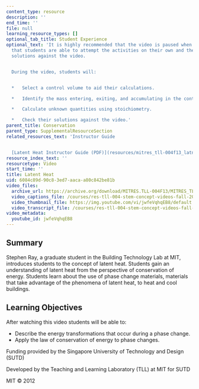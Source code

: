 ```yaml
---
content_type: resource
description: ''
end_time: ''
file: null
learning_resource_types: []
optional_tab_title: Student Experience
optional_text: 'It is highly recommended that the video is paused when prompted so
  that students are able to attempt the activities on their own and then check their
  solutions against the video.


  During the video, students will:


  *   Select a control volume to aid their calculations.

  *   Identify the mass entering, exiting, and accumulating in the control volume.

  *   Calculate unknown quantities using stoichiometry.

  *   Check their solutions against the video.'
parent_title: Conservation
parent_type: SupplementalResourceSection
related_resources_text: 'Instructor Guide


  [Latent Heat Instructor Guide (PDF)](resources/mitres_tll-004f13_latnt_ig)'
resource_index_text: ''
resourcetype: Video
start_time: ''
title: Latent Heat
uid: 6084c89d-90c8-3ed7-aaca-a80c842be81b
video_files:
  archive_url: https://archive.org/download/MITRES.TLL-004F13/MITRES_TLL-004F13_latent_heat_300k.mp4
  video_captions_file: /courses/res-tll-004-stem-concept-videos-fall-2013/7583dc5dc1d654d0b686e10b9e17bfbd_jwfeVqhqEB8.vtt
  video_thumbnail_file: https://img.youtube.com/vi/jwfeVqhqEB8/default.jpg
  video_transcript_file: /courses/res-tll-004-stem-concept-videos-fall-2013/51c6c84d64d5b98abbd07850d6bf896c_jwfeVqhqEB8.pdf
video_metadata:
  youtube_id: jwfeVqhqEB8
---
```


Summary
-------

Stephen Ray, a graduate student in the Building Technology Lab at MIT, introduces students to the concept of latent heat. Students gain an understanding of latent heat from the perspective of conservation of energy. Students learn about the use of phase change materials, materials that take advantage of the phenomena of latent heat, to heat and cool buildings.

Learning Objectives
-------------------

After watching this video students will be able to:

*   Describe the energy transformations that occur during a phase change.
*   Apply the law of conservation of energy to phase changes.

Funding provided by the Singapore University of Technology and Design (SUTD)

Developed by the Teaching and Learning Laboratory (TLL) at MIT for SUTD

MIT © 2012